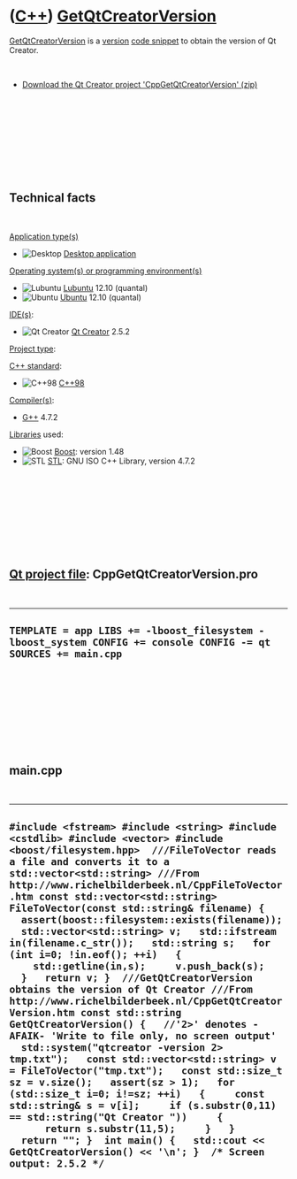 # ([C++](Cpp.md)) [GetQtCreatorVersion](CppGetQtCreatorVersion.md)

[GetQtCreatorVersion](CppGetQtCreatorVersion.md) is a
[version](CppVersion.md) [code snippet](CppCodeSnippets.md) to obtain
the version of Qt Creator.

 

-   [Download the Qt Creator project
    'CppGetQtCreatorVersion' (zip)](CppGetQtCreatorVersion.zip)

 

 

 

 

 

Technical facts
---------------

 

[Application type(s)](CppApplication.md)

-   ![Desktop](PicDesktop.png) [Desktop
    application](CppDesktopApplication.md)

[Operating system(s) or programming environment(s)](CppOs.md)

-   ![Lubuntu](PicLubuntu.png) [Lubuntu](CppLubuntu.md) 12.10 (quantal)
-   ![Ubuntu](PicUbuntu.png) [Ubuntu](CppUbuntu.md) 12.10 (quantal)

[IDE(s)](CppIde.md):

-   ![Qt Creator](PicQtCreator.png) [Qt Creator](CppQtCreator.md) 2.5.2

[Project type](CppQtProjectType.md):

[C++ standard](CppStandard.md):

-   ![C++98](PicCpp98.png) [C++98](Cpp98.md)

[Compiler(s)](CppCompiler.md):

-   [G++](CppGpp.md) 4.7.2

[Libraries](CppLibrary.md) used:

-   ![Boost](PicBoost.png) [Boost](CppBoost.md): version 1.48
-   ![STL](PicStl.png) [STL](CppStl.md): GNU ISO C++ Library, version
    4.7.2

 

 

 

 

 

[Qt project file](CppQtProjectFile.md): CppGetQtCreatorVersion.pro
-------------------------------------------------------------------

 

  -------------------------------------------------------------------------------------------------------------------
  ` TEMPLATE = app LIBS += -lboost_filesystem -lboost_system CONFIG += console CONFIG -= qt  SOURCES += main.cpp  `
  -------------------------------------------------------------------------------------------------------------------

 

 

 

 

 

main.cpp
--------

 

  ----------------------------------------------------------------------------------------------------------------------------------------------------------------------------------------------------------------------------------------------------------------------------------------------------------------------------------------------------------------------------------------------------------------------------------------------------------------------------------------------------------------------------------------------------------------------------------------------------------------------------------------------------------------------------------------------------------------------------------------------------------------------------------------------------------------------------------------------------------------------------------------------------------------------------------------------------------------------------------------------------------------------------------------------------------------------------------------------------------------------------------------------------------------------------------------------------------------------------------------------------------------------
  ` #include <fstream> #include <string> #include <cstdlib> #include <vector> #include <boost/filesystem.hpp>  ///FileToVector reads a file and converts it to a std::vector<std::string> ///From http://www.richelbilderbeek.nl/CppFileToVector.htm const std::vector<std::string> FileToVector(const std::string& filename) {    assert(boost::filesystem::exists(filename));   std::vector<std::string> v;   std::ifstream in(filename.c_str());   std::string s;   for (int i=0; !in.eof(); ++i)   {     std::getline(in,s);     v.push_back(s);   }   return v; }  ///GetQtCreatorVersion obtains the version of Qt Creator ///From http://www.richelbilderbeek.nl/CppGetQtCreatorVersion.htm const std::string GetQtCreatorVersion() {   //'2>' denotes -AFAIK- 'Write to file only, no screen output'   std::system("qtcreator -version 2> tmp.txt");   const std::vector<std::string> v = FileToVector("tmp.txt");   const std::size_t sz = v.size();   assert(sz > 1);   for (std::size_t i=0; i!=sz; ++i)   {     const std::string& s = v[i];     if (s.substr(0,11) == std::string("Qt Creator "))     {       return s.substr(11,5);     }   }   return ""; }  int main() {   std::cout << GetQtCreatorVersion() << '\n'; }  /* Screen output: 2.5.2 */ `
  ----------------------------------------------------------------------------------------------------------------------------------------------------------------------------------------------------------------------------------------------------------------------------------------------------------------------------------------------------------------------------------------------------------------------------------------------------------------------------------------------------------------------------------------------------------------------------------------------------------------------------------------------------------------------------------------------------------------------------------------------------------------------------------------------------------------------------------------------------------------------------------------------------------------------------------------------------------------------------------------------------------------------------------------------------------------------------------------------------------------------------------------------------------------------------------------------------------------------------------------------------------------------

 

 

 

 

 

 

